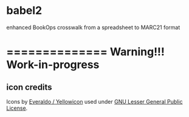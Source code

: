 # babel2
enhanced BookOps crosswalk from a spreadsheet to MARC21 format

==============
Warning!!!
Work-in-progress
==============


## icon credits
Icons by [Everaldo / Yellowicon](http://www.everaldo.com) used under [GNU Lesser General Public License](https://en.wikipedia.org/wiki/GNU_Lesser_General_Public_License).


